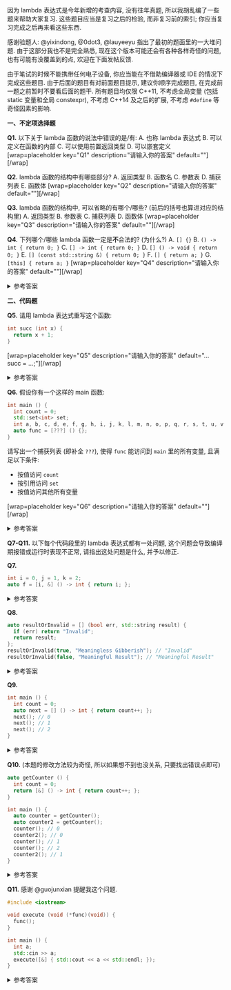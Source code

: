 因为 lambda 表达式是今年新增的考查内容, 没有往年真题, 所以我胡乱编了一些题来帮助大家复习. 这些题目应当是复习之后的检验, 而非复习前的索引; 你应当复习完成之后再来看这些东西.

感谢验题人: @yixindong, @0dot3, @lauyeeyu 指出了最初的题面里的一大堆问题. 由于这部分我也不是完全熟悉, 现在这个版本可能还会有各种各样奇怪的问题, 也有可能有没覆盖到的点, 欢迎在下面发帖反馈.

由于笔试的时候不能携带任何电子设备, 你应当能在不借助编译器或 IDE 的情况下完成这些题目. 由于后面的题目有对前面题目提示, 建议你顺序完成题目, 在完成前一题之前暂时不要看后面的题干. 所有题目均仅限 C++11, 不考虑全局变量 (包括 static 变量和全局 constexpr), 不考虑 C++14 及之后的扩展, 不考虑 `#define` 等奇怪因素的影响.

**一、不定项选择题**

**Q1.** 以下关于 lambda 函数的说法中错误的是/有:
A. 也称 lambda 表达式
B. 可以定义在函数的内部
C. 可以使用前置返回类型
D. 可以嵌套定义
[wrap=placeholder key="Q1" description="请输入你的答案" default=""][/wrap]

**Q2.** lambda 函数的结构中有哪些部分?
A. 返回类型
B. 函数名
C. 参数表
D. 捕获列表
E. 函数体
[wrap=placeholder key="Q2" description="请输入你的答案" default=""][/wrap]

**Q3.** lambda 函数的结构中, 可以省略的有哪个/哪些? (前后的括号也算进对应的结构里)
A. 返回类型
B. 参数表
C. 捕获列表
D. 函数体
[wrap=placeholder key="Q3" description="请输入你的答案" default=""][/wrap]

**Q4.** 下列哪个/哪些 lambda 函数一定是**不**合法的? (为什么?)
A. `[] {}`
B. `() -> int { return 0; }`
C. `[] -> int { return 0; }`
D. `[] () -> void { return 0; }`
E. `[] (const std::string &) { return 0; }`
F. `[] { return a; }`
G. `[this] { return a; }`
[wrap=placeholder key="Q4" description="请输入你的答案" default=""][/wrap]

<details>
<summary>参考答案</summary>

C ACDE AB BCDF
你的答案 (抱歉, 这里没有自动评分):
=Q1= =Q2= =Q3= =Q4=

解释:
Q1. 1-9 章 PPT P448
Q2. lambda 是匿名函数, 没有函数名
Q3. 1-9 章 PPT P450
Q4.
B: 捕获列表不能省略
C: 不省略返回类型时, 参数列表也不能省略
D: 声明的返回值类型为 `void`, 实际返回了个 `int`
F: 没有捕获 `a` 就用了 `a`

***

</details>

**二、代码题**

**Q5.** 请用 lambda 表达式重写这个函数:

```cpp
int succ (int x) {
  return x + 1;
}
```

[wrap=placeholder key="Q5" description="请输入你的答案" default="... succ = ...;"][/wrap]

<details>
<summary>参考答案</summary>

答案不唯一, 例如, 以下每一行均为正确答案:

```cpp
auto succ = [] (int x) { return x + 1; };
auto succ = [] (int x) -> int { return x + 1; };
auto succ = [&] (int x) { return x + 1; };
auto succ = [=] (int x) { return x + 1; };

// 你的答案:
=Q5=
```

***

</details>

**Q6.** 假设你有一个这样的 main 函数:

```cpp
int main () {
  int count = 0;
  std::set<int> set;
  int a, b, c, d, e, f, g, h, i, j, k, l, m, n, o, p, q, r, s, t, u, v, w, x, y, z, ...;
  auto func = [???] () {};
}
```

请写出一个捕获列表 (即补全 `???`), 使得 `func` 能访问到 `main` 里的所有变量, 且满足以下条件:
- 按值访问 `count`
- 按引用访问 `set`
- 按值访问其他所有变量

[wrap=placeholder key="Q6" description="请输入你的答案" default=""][/wrap]

<details>
<summary>参考答案</summary>

```cpp
// 正确答案:
auto func = [=, &set] () {};

// 一些典型错误答案:
auto func = [=] () {};
auto func = [&set, =] () {}; // = 或者 & 必须在第一个; 翁阿姨 ppt 上的是错的 (已确认过)
auto func = [=, count, &set] () {}; // 已声明默认按值访问, 不能重复定义
auto func = [&, set] () {}; // 搞反了
```

***

</details>

**Q7-Q11.** 以下每个代码段里的 lambda 表达式都有一处问题, 这个问题会导致编译期报错或运行时表现不正常, 请指出这处问题是什么, 并予以修正.

**Q7.**

```cpp
int i = 0, j = 1, k = 2;
auto f = [i, &] () -> int { return i; };
```

<details>
<summary>参考答案</summary>

在写捕获列表的时候默认捕获需要写在第一个:
```cpp
int i = 0, j = 1, k = 2;
auto f = [&, i] () -> int { return i; };
```

***

</details>

**Q8.**

```cpp
auto resultOrInvalid = [] (bool err, std::string result) {
  if (err) return "Invalid";
  return result;
};
resultOrInvalid(true, "Meaningless Gibberish"); // "Invalid"
resultOrInvalid(false, "Meaningful Result"); // "Meaningful Result"
```

<details>
<summary>参考答案</summary>

`"Invalid"` 的类型为 `const char[8]`, 因此类型推断认为这个函数返回的是 `const char *` 而非 `std::string`. 改法可以有 (至少) 三种, 一是手动声明返回类型:

```cpp
auto resultOrInvalid = [] (bool err, std::string result) -> std::string {
  if (err) return "Invalid";
  return result;
};
```

第二种是把 `const char *` 转换成 `std::string` 再返回:

```cpp
auto resultOrInvalid = [] (bool err, std::string result) {
  if (err) return std::string("Invalid");
  return result;
};
```

第三种是直接用三目运算符 `?:`, 它会自动做类型转换: (courtesy of @qweryy0566)

```cpp
auto resultOrInvalid = [] (bool err, std::string result) {
  return err ? "Invalid" : result;
};
```

提醒: 不同的 lambda 有可能属于不同类型, 所以不能这样写:

```cpp
auto f = [] (bool cond) {
  if (cond) return [] {};
  return [] {};
};
```

而是需要:

```cpp
auto f = [] (bool cond) -> std::function<void (void)> {
  if (cond) return [] {};
  return [] {};
};
```

***

</details>

**Q9.**

```cpp
int main () {
  int count = 0;
  auto next = [] () -> int { return count++; };
  next(); // 0
  next(); // 1
  next(); // 2
}
```

<details>
<summary>参考答案</summary>

没有捕获 count.

```cpp
int main () {
  int count = 0;
  auto next = [&count] () -> int { return count++; };
  next(); // 0
  next(); // 1
  next(); // 2
}
```

***

</details>

**Q10.** (本题的修改方法较为奇怪, 所以如果想不到也没关系, 只要找出错误点即可)

```cpp
auto getCounter () {
  int count = 0;
  return [&] () -> int { return count++; };
}

int main () {
  auto counter = getCounter();
  auto counter2 = getCounter();
  counter(); // 0
  counter2(); // 0
  counter(); // 1
  counter(); // 2
  counter2(); // 1
}
```

<details>
<summary>参考答案</summary>

标准的错误修改 (courtesy of @yixindong and @lauyeeyu):

```cpp
auto getCounter () {
  static int count = 0;
  return [&] () -> int { return count++; };
}
```

如果你写出了这个答案, 可以再想一想.

`count` 是 `getCounter` 里的变量, 存储在 `getCounter` 的栈空间里, 一旦函数返回了，栈空间里的变量就会失效, 所以捕获的引用就失效了.

此题修改方法较为复杂, 这里不能按值访问, 因为按值访问的时候是无法修改值的. 一种方法是构造一个 `shared_ptr<int>`:

```cpp
auto getCounter () {
  auto count = std::make_shared<int>();
  return [=] () -> int { return (*count)++; };
}
```

还有一种方法是用一个 `static` 的 `vector<int>` (但是这种方法会导致实质上的内存泄漏):

```cpp
auto getCounter () {
  static std::vector<int> counts;
  int id = counts.size();
  counts.push_back(0);
  return [=] () -> int {
    return counts[id]++;
  };
}
```

***

</details>

**Q11.** 感谢 @guojunxian 提醒我这个问题.

```cpp
#include <iostream>

void execute (void (*func)(void)) {
  func();
}

int main () {
  int a;
  std::cin >> a;
  execute([&] { std::cout << a << std::endl; });
}
```

<details>
<summary>参考答案</summary>

只有不带捕获的 lambda 函数才能转换为函数指针. (想想为什么?) 修改方法之一是用 `std::function` 代替函数指针:

```cpp
void execute (std::function<void (void)> func) {
  func();
}
```

</details>
